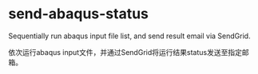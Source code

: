 # send-abaqus-status
Sequentially run abaqus input file list, and send result email via SendGrid.

依次运行abaqus input文件，并通过SendGrid将运行结果status发送至指定邮箱。
